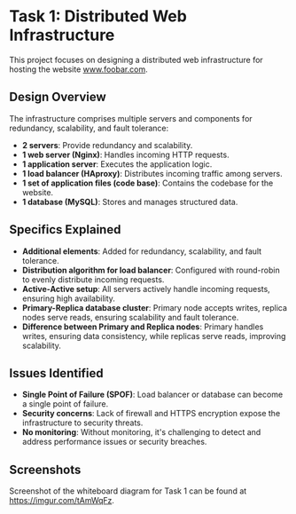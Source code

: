 # Task 1: Distributed Web Infrastructure

This project focuses on designing a distributed web infrastructure for hosting the website www.foobar.com.

## Design Overview

The infrastructure comprises multiple servers and components for redundancy, scalability, and fault tolerance:

- **2 servers**: Provide redundancy and scalability.
- **1 web server (Nginx)**: Handles incoming HTTP requests.
- **1 application server**: Executes the application logic.
- **1 load balancer (HAproxy)**: Distributes incoming traffic among servers.
- **1 set of application files (code base)**: Contains the codebase for the website.
- **1 database (MySQL)**: Stores and manages structured data.

## Specifics Explained

- **Additional elements**: Added for redundancy, scalability, and fault tolerance.
- **Distribution algorithm for load balancer**: Configured with round-robin to evenly distribute incoming requests.
- **Active-Active setup**: All servers actively handle incoming requests, ensuring high availability.
- **Primary-Replica database cluster**: Primary node accepts writes, replica nodes serve reads, ensuring scalability and fault tolerance.
- **Difference between Primary and Replica nodes**: Primary handles writes, ensuring data consistency, while replicas serve reads, improving scalability.

## Issues Identified

- **Single Point of Failure (SPOF)**: Load balancer or database can become a single point of failure.
- **Security concerns**: Lack of firewall and HTTPS encryption expose the infrastructure to security threats.
- **No monitoring**: Without monitoring, it's challenging to detect and address performance issues or security breaches.

## Screenshots

Screenshot of the whiteboard diagram for Task 1 can be found at https://imgur.com/tAmWqFz.

